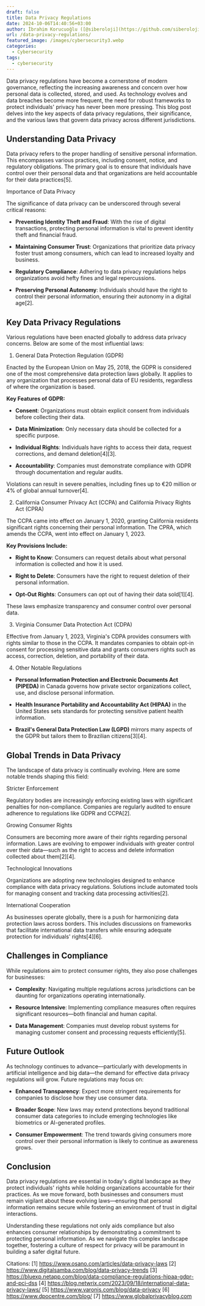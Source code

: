 ```yaml
---
draft: false
title: Data Privacy Regulations
date: 2024-10-06T14:40:56+03:00
author: İbrahim Korucuoğlu ([@siberoloji](https://github.com/siberoloji))
url: /data-privacy-regulations/
featured_image: /images/cybersecurity3.webp
categories:
  - Cybersecurity
tags:
  - cybersecurity
---
```



Data privacy regulations have become a cornerstone of modern governance, reflecting the increasing awareness and concern over how personal data is collected, stored, and used. As technology evolves and data breaches become more frequent, the need for robust frameworks to protect individuals' privacy has never been more pressing. This blog post delves into the key aspects of data privacy regulations, their significance, and the various laws that govern data privacy across different jurisdictions.



## Understanding Data Privacy



Data privacy refers to the proper handling of sensitive personal information. This encompasses various practices, including consent, notice, and regulatory obligations. The primary goal is to ensure that individuals have control over their personal data and that organizations are held accountable for their data practices[5].



Importance of Data Privacy



The significance of data privacy can be underscored through several critical reasons:


* **Preventing Identity Theft and Fraud**: With the rise of digital transactions, protecting personal information is vital to prevent identity theft and financial fraud.

* **Maintaining Consumer Trust**: Organizations that prioritize data privacy foster trust among consumers, which can lead to increased loyalty and business.

* **Regulatory Compliance**: Adhering to data privacy regulations helps organizations avoid hefty fines and legal repercussions.

* **Preserving Personal Autonomy**: Individuals should have the right to control their personal information, ensuring their autonomy in a digital age[2].




## Key Data Privacy Regulations



Various regulations have been enacted globally to address data privacy concerns. Below are some of the most influential laws:



1. General Data Protection Regulation (GDPR)



Enacted by the European Union on May 25, 2018, the GDPR is considered one of the most comprehensive data protection laws globally. It applies to any organization that processes personal data of EU residents, regardless of where the organization is based.



**Key Features of GDPR:**


* **Consent**: Organizations must obtain explicit consent from individuals before collecting their data.

* **Data Minimization**: Only necessary data should be collected for a specific purpose.

* **Individual Rights**: Individuals have rights to access their data, request corrections, and demand deletion[4][3].

* **Accountability**: Companies must demonstrate compliance with GDPR through documentation and regular audits.




Violations can result in severe penalties, including fines up to €20 million or 4% of global annual turnover[4].



2. California Consumer Privacy Act (CCPA) and California Privacy Rights Act (CPRA)



The CCPA came into effect on January 1, 2020, granting California residents significant rights concerning their personal information. The CPRA, which amends the CCPA, went into effect on January 1, 2023.



**Key Provisions Include:**


* **Right to Know**: Consumers can request details about what personal information is collected and how it is used.

* **Right to Delete**: Consumers have the right to request deletion of their personal information.

* **Opt-Out Rights**: Consumers can opt out of having their data sold[1][4].




These laws emphasize transparency and consumer control over personal data.



3. Virginia Consumer Data Protection Act (CDPA)



Effective from January 1, 2023, Virginia's CDPA provides consumers with rights similar to those in the CCPA. It mandates companies to obtain opt-in consent for processing sensitive data and grants consumers rights such as access, correction, deletion, and portability of their data.



4. Other Notable Regulations


* **Personal Information Protection and Electronic Documents Act (PIPEDA)** in Canada governs how private sector organizations collect, use, and disclose personal information.

* **Health Insurance Portability and Accountability Act (HIPAA)** in the United States sets standards for protecting sensitive patient health information.

* **Brazil's General Data Protection Law (LGPD)** mirrors many aspects of the GDPR but tailors them to Brazilian citizens[3][4].




## Global Trends in Data Privacy



The landscape of data privacy is continually evolving. Here are some notable trends shaping this field:



Stricter Enforcement



Regulatory bodies are increasingly enforcing existing laws with significant penalties for non-compliance. Companies are regularly audited to ensure adherence to regulations like GDPR and CCPA[2].



Growing Consumer Rights



Consumers are becoming more aware of their rights regarding personal information. Laws are evolving to empower individuals with greater control over their data—such as the right to access and delete information collected about them[2][4].



Technological Innovations



Organizations are adopting new technologies designed to enhance compliance with data privacy regulations. Solutions include automated tools for managing consent and tracking data processing activities[2].



International Cooperation



As businesses operate globally, there is a push for harmonizing data protection laws across borders. This includes discussions on frameworks that facilitate international data transfers while ensuring adequate protection for individuals' rights[4][6].



## Challenges in Compliance



While regulations aim to protect consumer rights, they also pose challenges for businesses:


* **Complexity**: Navigating multiple regulations across jurisdictions can be daunting for organizations operating internationally.

* **Resource Intensive**: Implementing compliance measures often requires significant resources—both financial and human capital.

* **Data Management**: Companies must develop robust systems for managing customer consent and processing requests efficiently[5].




## Future Outlook



As technology continues to advance—particularly with developments in artificial intelligence and big data—the demand for effective data privacy regulations will grow. Future regulations may focus on:


* **Enhanced Transparency**: Expect more stringent requirements for companies to disclose how they use consumer data.

* **Broader Scope**: New laws may extend protections beyond traditional consumer data categories to include emerging technologies like biometrics or AI-generated profiles.

* **Consumer Empowerment**: The trend towards giving consumers more control over their personal information is likely to continue as awareness grows.




## Conclusion



Data privacy regulations are essential in today's digital landscape as they protect individuals' rights while holding organizations accountable for their practices. As we move forward, both businesses and consumers must remain vigilant about these evolving laws—ensuring that personal information remains secure while fostering an environment of trust in digital interactions.



Understanding these regulations not only aids compliance but also enhances consumer relationships by demonstrating a commitment to protecting personal information. As we navigate this complex landscape together, fostering a culture of respect for privacy will be paramount in building a safer digital future.



Citations: [1] https://www.osano.com/articles/data-privacy-laws [2] https://www.digitalsamba.com/blog/data-privacy-trends [3] https://bluexp.netapp.com/blog/data-compliance-regulations-hipaa-gdpr-and-pci-dss [4] https://blog.netwrix.com/2023/09/18/international-data-privacy-laws/ [5] https://www.varonis.com/blog/data-privacy [6] https://www.dpocentre.com/blog/ [7] https://www.globalprivacyblog.com

